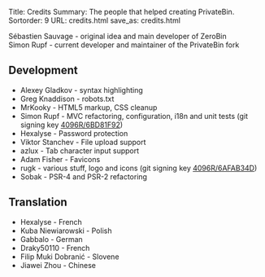 Title: Credits
Summary: The people that helped creating PrivateBin.
Sortorder: 9
URL: credits.html
save_as: credits.html

Sébastien Sauvage - original idea and main developer of ZeroBin  
Simon Rupf - current developer and maintainer of the PrivateBin fork

## Development

* Alexey Gladkov - syntax highlighting
* Greg Knaddison - robots.txt
* MrKooky - HTML5 markup, CSS cleanup
* Simon Rupf - MVC refactoring, configuration, i18n and unit tests (git signing key [4096R/6BD81F92]({filename}/key/elrido.asc))
* Hexalyse - Password protection
* Viktor Stanchev - File upload support
* azlux - Tab character input support
* Adam Fisher - Favicons
* rugk - various stuff, logo and icons (git signing key [4096R/6AFAB34D]({filename}/key/rugk.asc))
* Sobak - PSR-4 and PSR-2 refactoring

## Translation

* Hexalyse - French
* Kuba Niewiarowski - Polish
* Gabbalo - German
* Draky50110 - French
* Filip Muki Dobranić - Slovene
* Jiawei Zhou - Chinese
